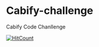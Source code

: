 # Cabify-challenge
Cabify Code Chanllenge

[![HitCount](https://hits.dwyl.com/asotomayor/Cabify-challenge.svg?style=flat-square&show=unique)](http://hits.dwyl.com/asotomayor/Cabify-challenge)
